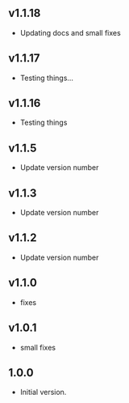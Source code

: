 ## v1.1.18
- Updating docs and small fixes
## v1.1.17
- Testing things...
## v1.1.16
- Testing things
## v1.1.5
- Update version number
## v1.1.3
- Update version number
## v1.1.2
- Update version number
## v1.1.0
- fixes
## v1.0.1
- small fixes
## 1.0.0

- Initial version.
